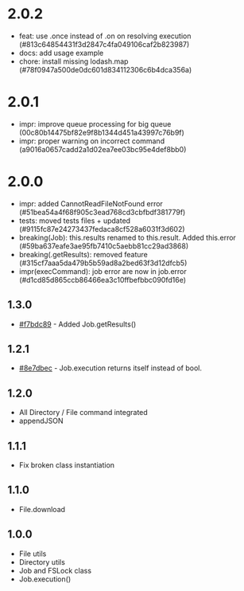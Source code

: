 # 2.0.2 

- feat: use .once instead of .on on resolving execution (#813c64854431f3d2847c4fa049106caf2b823987)
- docs: add usage example
- chore: install missing lodash.map (#78f0947a500de0dc601d834112306c6b4dca356a)

# 2.0.1 

- impr: improve queue processing for big queue (00c80b14475bf82e9f8b1344d451a43997c76b9f)
- impr: proper warning on incorrect command (a9016a0657cadd2a1d02ea7ee03bc95e4def8bb0)

# 2.0.0 

- impr: added CannotReadFileNotFound error (#51bea54a4f68f905c3ead768cd3cbfbdf381779f)
- tests: moved tests files + updated (#9115fc87e24273437fedaca8cf528a6031f3d602)
- breaking(Job): this.results renamed to this.result. Added this.error (#59ba637eafe3ae95fb7410c5aebb81cc29ad3868)
- breaking(.getResults): removed feature (#315cf7aaa5da479b5b59ad8a2bed63f3d12dfcb5)
- impr(execCommand): job error are now in job.error (#d1cd85d865ccb86466ea3c10ffbefbbc090fd16e)

## 1.3.0

- [#f7bdc89](https://github.com/Alex-Werner/FSLockJS/commit/f7bdc89b7beaddb04ff03f45d39cf59d3511bc02) - Added Job.getResults()

## 1.2.1

- [#8e7dbec](https://github.com/Alex-Werner/FSLockJS/commit/8e7dbec3e81f3a837dadd92ae3927507baeaf75c) - Job.execution returns itself instead of bool.

## 1.2.0 
- All Directory / File command integrated
- appendJSON

## 1.1.1 
- Fix broken class instantiation

## 1.1.0 

- File.download

## 1.0.0 

- File utils
- Directory utils
- Job and FSLock class
- Job.execution()
